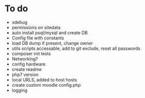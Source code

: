 # To do
* xdebug
* permissions on sitedata
* auto install psql/mysql and create DB
* Config file with constants
* load DB dump if present, change owner
* utils scripts accessable, add to git exclude, reset all passwords
* composer init tests
* Networking?
* config hardware
* create readme
* php7 version
* local URLS, added to host hosts
* create custom moodle config.php
* logging